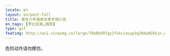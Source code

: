 ```yaml
---
locate: en
layout: en/post-full
title: 单车少年骑单车单手抱小孩
en_tags: [罗比尼奥,搞笑]
type: gif
featimg: http://ws1.sinaimg.cn/large/7bb8bd97gy1fxkcieuyp3g20dw05kkjn.gif
---
```


危险动作请勿模仿。